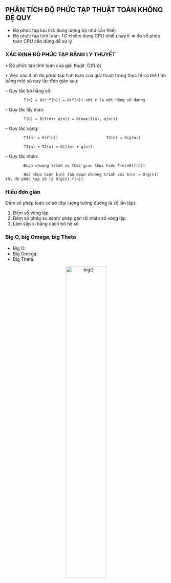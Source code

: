 ## PHÂN TÍCH ĐỘ PHỨC TẠP THUẬT TOÁN KHÔNG ĐỆ QUY

- Độ phức tạp lưu trữ: dung lượng bộ nhớ cần thiết
- Độ phức tạp tính toán: TG chiếm dụng CPU nhiều hay ít => đo số phép toán CPU cần dùng để xử lý

### XÁC ĐỊNH ĐỘ PHỨC TẠP BẰNG LÝ THUYẾT

•         Độ phức tạp tính toán của giải thuật: O(f(n))

•         Việc xác định độ phức tạp tính toán của giải thuật trong thực tế có thể tính bằng một số quy tắc đơn giản sau:

–        Quy tắc bỏ hằng số:

            T(n) = O(c.f(n)) = O(f(n)) với c là một hằng số dương

–        Quy tắc lấy max:

            T(n) = O(f(n)+ g(n)) = O(max(f(n), g(n)))

–         Quy tắc cộng:

            T1(n) = O(f(n))                     T2(n) = O(g(n))

            T1(n) + T2(n) = O(f(n) + g(n))

–         Quy tắc nhân:

            Đoạn chương trình có thời gian thực hiện T(n)=O(f(n))

            Nếu thực hiện k(n) lần đoạn chương trình với k(n) = O(g(n)) thì độ phức tạp sẽ là O(g(n).f(n))
### Hiểu đơn giản

Đếm số phép toán cơ sở (đại lượng tương đương là số lần lặp):
1. Đếm số vòng lặp
2. Đếm số phép so sánh/ phép gán rồi nhân số vòng lặp
3. Làm sấp xỉ bằng cách bỏ hệ số

### Big O, big Omega, big Theta

- Big O:
- Big Omega:
- Big Theta:

<p align="center">
  <a style="border: none;">
    <img src="https://itzone.com.vn/wp-content/uploads/2020/06/96851ae4-1258-4f5e-97ac-2a6a1d23e6fc.png" alt="bigO" style="width:50%;height:50%;">
  </a>
</p>

